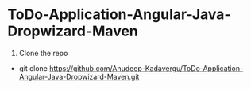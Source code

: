 # ToDo-Application-Angular-Java-Dropwizard-Maven
1. Clone the repo
  * git clone https://github.com/Anudeep-Kadavergu/ToDo-Application-Angular-Java-Dropwizard-Maven.git
